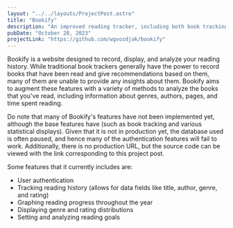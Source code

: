```yaml
---
layout: "../../layouts/ProjectPost.astro"
title: "Bookify"
description: "An improved reading tracker, including both book tracking and reading analysis features"
pubDate: "October 28, 2023"
projectLink: "https://github.com/wgvozdjak/bookify"
---
```


Bookify is a website designed to record, display, and analyze your reading history. While traditional book trackers generally have the power to record books that have been read and give recommendations based on them, many of them are unable to provide any insights about them. Bookify aims to augment these features with a variety of methods to analyze the books that you've read, including information about genres, authors, pages, and time spent reading.

Do note that many of Bookify's features have not been implemented yet, although the base features have (such as book tracking and various statistical displays). Given that it is not in production yet, the database used is often paused, and hence many of the authentication features will fail to work. Additionally, there is no production URL, but the source code can be viewed with the link corresponding to this project post.

Some features that it currently includes are:
- User authentication
- Tracking reading history (allows for data fields like title, author, genre, and rating)
- Graphing reading progress throughout the year
- Displaying genre and rating distributions
- Setting and analyzing reading goals
